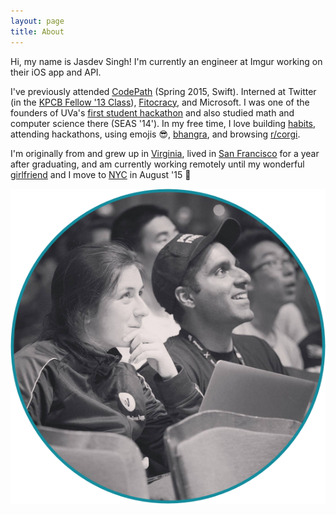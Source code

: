 ```yaml
---
layout: page
title: About
---
```


Hi, my name is Jasdev Singh! I'm currently an engineer at Imgur working on their iOS
app and API.

I've previously attended [CodePath](http://codepath.com) (Spring 2015, Swift). Interned at Twitter (in the [KPCB Fellow '13 Class](http://kpcbfellows.com)), [Fitocracy](https://www.fitocracy.com), and Microsoft. I was one of the founders of UVa's [first student hackathon](http://hackuva.io) and also studied math and computer science there (SEAS '14'). In my free time, I love building [habits](https://www.coach.me/users/3140daf3d432d7f0065b), attending hackathons, using emojis 😎, [bhangra](https://youtu.be/vXgF-Ezg78c?t=15s), and browsing [r/corgi](http://imgur.com/r/corgi/top).

I'm originally from and grew up in [Virginia](http://en.wikipedia.org/wiki/Fairfax_Station,_Virginia), lived in [San Francisco](http://en.wikipedia.org/wiki/San_Francisco) for a year after graduating, and am currently working remotely until my wonderful [girlfriend](https://twitter.com/anat_gilboa) and I move to [NYC](http://en.wikipedia.org/wiki/New_York_City) in August '15 💝

![](/public/images/about-pic.png)
